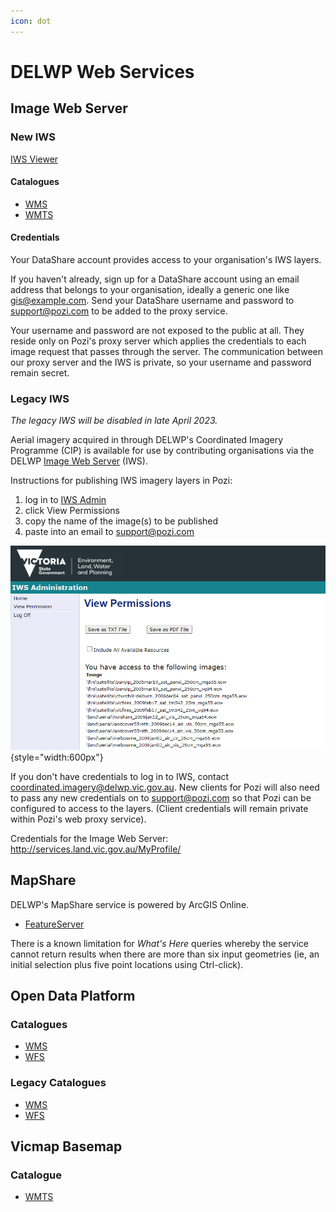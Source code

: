 ```yaml
---
icon: dot
---
```


# DELWP Web Services

## Image Web Server

### New IWS

[IWS Viewer](https://iws.maps.vic.gov.au/erdas-iws/viewer/index.html)

#### Catalogues

- [WMS](https://iws.maps.vic.gov.au/erdas-iws/ogc/wms/RDP?SERVICE=WMS&REQUEST=GetCapabilities)
- [WMTS](https://iws.maps.vic.gov.au/erdas-iws/ogc/wmts/RDP?SERVICE=WMTS&REQUEST=GetCapabilities)

#### Credentials

Your DataShare account provides access to your organisation's IWS layers.

If you haven't already, sign up for a DataShare account using an email address that belongs to your organisation, ideally a generic one like gis@example.com. Send your DataShare username and password to support@pozi.com to be added to the proxy service.

​Your username and password are not exposed to the public at all. They reside only on Pozi's proxy server which applies the credentials to each image request that passes through the server. The communication between our proxy server and the IWS is private, so your username and password remain secret.

### Legacy IWS

*The legacy IWS will be disabled in late April 2023.*

Aerial imagery acquired in through DELWP's Coordinated Imagery Programme (CIP) is available for use by contributing organisations via the DELWP [Image Web Server](https://www.land.vic.gov.au/maps-and-spatial/imagery/about-image-web-server) (IWS).

Instructions for publishing IWS imagery layers in Pozi:

1. log in to [IWS Admin](http://images.land.vic.gov.au/iwsadmin/)
2. click View Permissions
3. copy the name of the image(s) to be published
4. paste into an email to support@pozi.com

![](./img/delwp-iws-admin-permissions.png){style="width:600px"}

If you don't have credentials to log in to IWS, contact coordinated.imagery@delwp.vic.gov.au. New clients for Pozi will also need to pass any new credentials on to support@pozi.com so that Pozi can be configured to access to the layers. (Client credentials will remain private within Pozi's web proxy service).

Credentials for the Image Web Server: http://services.land.vic.gov.au/MyProfile/

## MapShare

DELWP's MapShare service is powered by ArcGIS Online.

- [FeatureServer](https://enterprise.mapshare.vic.gov.au/server/rest/services)

There is a known limitation for *What's Here* queries whereby the service cannot return results when there are more than six input geometries (ie, an initial selection plus five point locations using Ctrl-click).

## Open Data Platform

### Catalogues

- [WMS](https://opendata.maps.vic.gov.au/geoserver/wms?SERVICE=WMS&REQUEST=GetCapabilities)
- [WFS](https://opendata.maps.vic.gov.au/geoserver/wfs?SERVICE=WFS&REQUEST=GetCapabilities)

### Legacy Catalogues

- [WMS](https://services.land.vic.gov.au/catalogue/publicproxy/guest/dv_geoserver/wms?SERVICE=WMS&REQUEST=GetCapabilities)
- [WFS](https://services.land.vic.gov.au/catalogue/publicproxy/guest/dv_geoserver/wfs?SERVICE=WFS&REQUEST=GetCapabilities)

## Vicmap Basemap

### Catalogue

- [WMTS](https://base.maps.vic.gov.au/service?SERVICE=WMTS&REQUEST=Getcapabilities)
